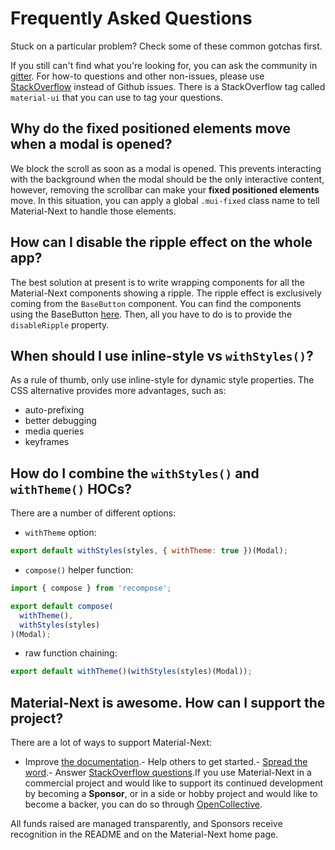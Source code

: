 # Frequently Asked Questions

Stuck on a particular problem? Check some of these common gotchas first.

If you still can't find what you're looking for, you can ask the community in [gitter](https://gitter.im/callemall/material-ui).
For how-to questions and other non-issues, please use [StackOverflow](https://stackoverflow.com/questions/tagged/material-ui) instead of Github issues. There is a StackOverflow tag called `material-ui` that you can use to tag your questions.

## Why do the fixed positioned elements move when a modal is opened?

We block the scroll as soon as a modal is opened.
This prevents interacting with the background when the modal should be the only interactive content, however, removing the scrollbar can make your **fixed positioned elements** move.
In this situation, you can apply a global `.mui-fixed` class name to tell Material-Next to handle those elements.

## How can I disable the ripple effect on the whole app?

The best solution at present is to write wrapping components for all the Material-Next components showing a ripple.
The ripple effect is exclusively coming from the `BaseButton` component.
You can find the components using the BaseButton [here](https://github.com/material-next/material-next/search?utf8=%E2%9C%93&q=%22%2F%2F+%40inheritedComponent+ButtonBase%22).
Then, all you have to do is to provide the `disableRipple` property.

## When should I use inline-style vs `withStyles()`?

As a rule of thumb, only use inline-style for dynamic style properties. The CSS alternative provides more advantages, such as:
- auto-prefixing
- better debugging
- media queries
- keyframes

## How do I combine the `withStyles()` and `withTheme()` HOCs?

There are a number of different options:

- `withTheme` option:

```js
export default withStyles(styles, { withTheme: true })(Modal);
```

- `compose()` helper function:

```js
import { compose } from 'recompose';

export default compose(
  withTheme(),
  withStyles(styles)
)(Modal);
```

- raw function chaining:

```js
export default withTheme()(withStyles(styles)(Modal));
```

## Material-Next is awesome. How can I support the project?

There are a lot of ways to support Material-Next:
- Improve [the documentation](https://github.com/material-next/material-next/tree/v1-beta/docs).- Help others to get started.- [Spread the word](https://twitter.com/MaterialNext).- Answer [StackOverflow questions](https://stackoverflow.com/questions/tagged/material-ui).If you use Material-Next in a commercial project and would like to support its continued development by becoming a **Sponsor**,
or in a side or hobby project and would like to become a backer, you can do so through [OpenCollective](https://opencollective.com/material-ui).

All funds raised are managed transparently, and Sponsors receive recognition in the README and on the Material-Next home page.
